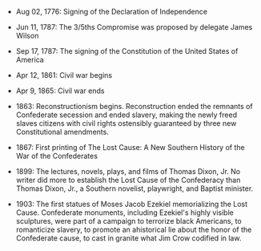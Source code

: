 * Aug 02, 1776: Signing of the Declaration of Independence

* Jun 11, 1787: The 3/5ths Compromise was proposed by delegate James Wilson

* Sep 17, 1787: The signing of the Constitution of the United States of America

* Apr 12, 1861: Civil war begins

* Apr 9, 1865: Civil war ends

* 1863: Reconstructionism begins. Reconstruction ended the remnants of Confederate secession and ended slavery, making the newly freed slaves citizens with civil rights ostensibly guaranteed by three new Constitutional amendments.

* 1867: First printing of The Lost Cause: A New Southern History of the War of the Confederates

* 1899: The lectures, novels, plays, and films of Thomas Dixon, Jr.  No writer did more to establish the Lost Cause of the Confederacy than Thomas Dixon, Jr., a Southern novelist, playwright, and Baptist minister.

* 1903: The first statues of Moses Jacob Ezekiel memorializing the Lost Cause. Confederate monuments, including Ezekiel's highly visible sculptures, were part of a campaign to terrorize black Americans, to romanticize slavery, to promote an ahistorical lie about the honor of the Confederate cause, to cast in granite what Jim Crow codified in law.
